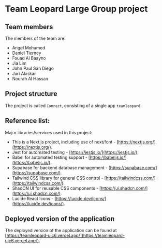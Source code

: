 # Team Leopard Large Group project

## Team members
The members of the team are:
- Angel Mohamed
- Daniel Tierney
- Fouad Al Baayno
- Jia Lim
- John Paul San Diego
- Juri Alaskar
- Nourah Al Hassan

## Project structure
The project is called `Connect`, consisting of a single app `teamleopard`.

## Reference list:
Major libraries/services used in this project:
- This is a Next.js project, including use of next/font - [https://nextjs.org/](https://nextjs.org/).
- Jest for automated testing - [https://jestjs.io/](https://jestjs.io/).
- Babel for automated testing support - [https://babeljs.io/](https://babeljs.io/).
- Supabase for backend database management - [https://supabase.com/](https://supabase.com/).
- Tailwind CSS library for general CSS control - [https://tailwindcss.com/](https://tailwindcss.com/).
- ShadCN UI for reusable CSS components - [https://ui.shadcn.com/](https://ui.shadcn.com/).
- Lucide React Icons - [https://lucide.dev/icons/](https://lucide.dev/icons/).

## Deployed version of the application
The deployed version of the application can be found at [https://teamleopard-uic6.vercel.app/](https://teamleopard-uic6.vercel.app/).
